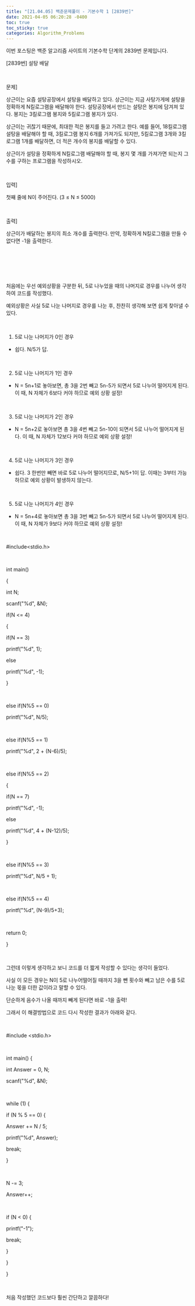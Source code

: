 ```yaml
---
title: "[21.04.05] 백준문제풀이 - 기본수학 1 [2839번]"
date: 2021-04-05 06:20:28 -0400
toc: true
toc_sticky: true
categories: Algorithm_Problems
---
```


이번 포스팅은 백준 알고리즘 사이트의 기본수학 단계의 2839번 문제입니다.    


[2839번] 설탕 배달

​

문제]

상근이는 요즘 설탕공장에서 설탕을 배달하고 있다. 상근이는 지금 사탕가게에 설탕을 정확하게 N킬로그램을 배달해야 한다. 설탕공장에서 만드는 설탕은 봉지에 담겨져 있다. 봉지는 3킬로그램 봉지와 5킬로그램 봉지가 있다.

상근이는 귀찮기 때문에, 최대한 적은 봉지를 들고 가려고 한다. 예를 들어, 18킬로그램 설탕을 배달해야 할 때, 3킬로그램 봉지 6개를 가져가도 되지만, 5킬로그램 3개와 3킬로그램 1개를 배달하면, 더 적은 개수의 봉지를 배달할 수 있다.

상근이가 설탕을 정확하게 N킬로그램 배달해야 할 때, 봉지 몇 개를 가져가면 되는지 그 수를 구하는 프로그램을 작성하시오.

​

입력]

첫째 줄에 N이 주어진다. (3 ≤ N ≤ 5000)

​

출력]

상근이가 배달하는 봉지의 최소 개수를 출력한다. 만약, 정확하게 N킬로그램을 만들 수 없다면 -1을 출력한다.

​
-
​

처음에는 우선 예외상황을 구분한 뒤, 5로 나누었을 때의 나머지로 경우를 나누어 생각하여 코드를 작성했다.

예외상황은 사실 5로 나눈 나머지로 경우를 나눈 후, 찬찬히 생각해 보면 쉽게 찾아낼 수 있다.

​

1. 5로 나눈 나머지가 0인 경우

- 쉽다. N/5가 답.

​

2. 5로 나눈 나머지가 1인 경우 

- N = 5n+1로 놓아보면, 총 3을 2번 빼고 5n-5가 되면서 5로 나누어 떨어지게 된다. 이 때, N 자체가 6보다 커야 하므로 예외 상황 설정!

​

3. 5로 나눈 나머지가 2인 경우

- N = 5n+2로 놓아보면 총 3을 4번 빼고 5n-10이 되면서 5로 나누어 떨어지게 된다. 이 때, N 자체가 12보다 커야 하므로 예외 상황 설정!

​

4. 5로 나눈 나머지가 3인 경우

- 쉽다. 3 한번만 빼면 바로 5로 나누어 떨어지므로, N/5+1이 답. 이때는 3부터 가능하므로 예외 상황이 발생하지 않는다.

​

5. 5로 나눈 나머지가 4인 경우

- N = 5n+4로 놓아보면 총 3을 3번 빼고 5n-5가 되면서 5로 나누어 떨어지게 된다. 이 때, N 자체가 9보다 커야 하므로 예외 상황 설정!

​

#include<stdio.h>

​

int main()

{

int N;

scanf("%d", &N);

if(N <= 4)

{

if(N == 3)

printf("%d", 1);

else

printf("%d", -1);

}

​

else if(N%5 == 0)

printf("%d", N/5);

​

else if(N%5 == 1)

printf("%d", 2 + (N-6)/5);

​

else if(N%5 == 2)

{

if(N == 7)

printf("%d", -1);

else

printf("%d", 4 + (N-12)/5);

}

​

else if(N%5 == 3)

printf("%d", N/5 + 1);

​

else if(N%5 == 4)

printf("%d", (N-9)/5+3);

​

return 0;

}

​

그런데 이렇게 생각하고 보니 코드를 더 짧게 작성할 수 있다는 생각이 들었다.

사실 이 모든 경우는 N이 5로 나누어떨어질 때까지 3을 뺀 횟수와 빼고 남은 수를 5로 나눈 몫을 더한 값이라고 말할 수 있다.

단순하게 음수가 나올 때까지 빼게 된다면 바로 -1을 출력!

그래서 이 해결방법으로 코드 다시 작성한 결과가 아래와 같다.

​

#include <stdio.h>

​

int main() {

int Answer = 0, N;

scanf("%d", &N);

​

while (1) {

if (N % 5 == 0) {

Answer += N / 5;

printf("%d", Answer);

break;

}

​

N -= 3;

Answer++;

​

if (N < 0) {

printf("-1");

break;

}

}

}

​

처음 작성했던 코드보다 훨씬 간단하고 깔끔하다!
